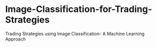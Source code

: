 # Image-Classification-for-Trading-Strategies
Trading Strategies using Image Classification- A Machine Learning Approach
